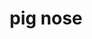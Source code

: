 ---
layout: smileys&emotion
title: pig nose
emoji: pig_nose
permalink: 🐽.html
image: assets/img/3moji/pig_nose.png
---